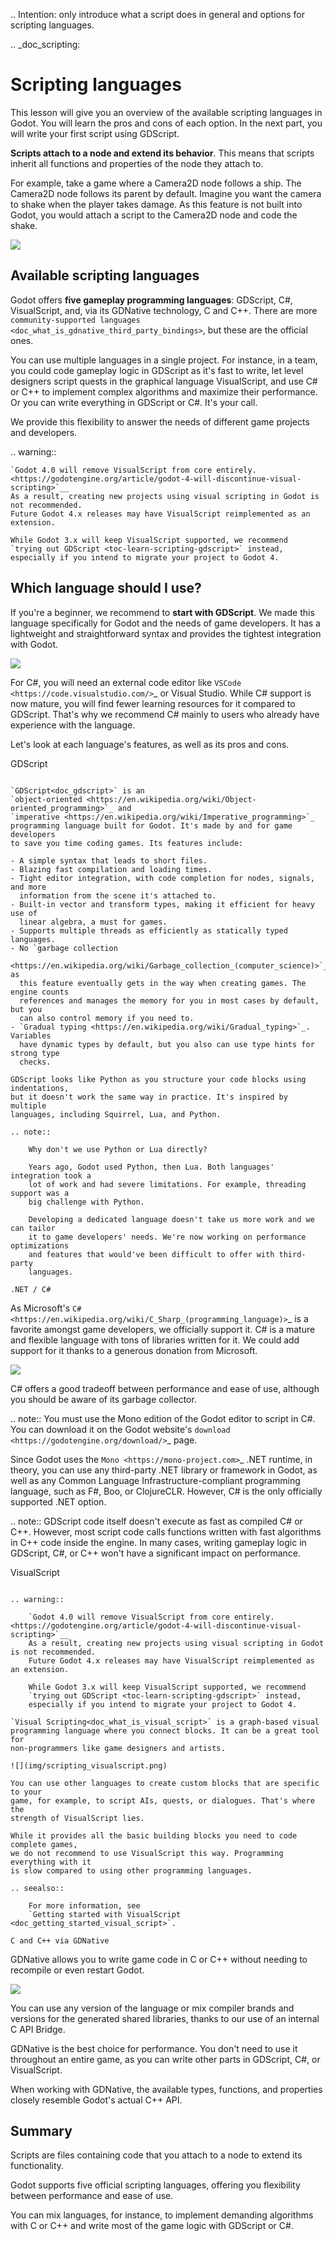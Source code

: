 .. Intention: only introduce what a script does in general and options for
   scripting languages.

.. _doc_scripting:

Scripting languages
===================

This lesson will give you an overview of the available scripting languages in
Godot. You will learn the pros and cons of each option. In the next part, you
will write your first script using GDScript.

**Scripts attach to a node and extend its behavior**. This means that scripts
inherit all functions and properties of the node they attach to.

For example, take a game where a Camera2D node follows a ship. The Camera2D node
follows its parent by default. Imagine you want the camera to shake when the player
takes damage. As this feature is not built into Godot, you would attach a script
to the Camera2D node and code the shake.

![](img/scripting_camera_shake.gif)

Available scripting languages
-----------------------------

Godot offers **five gameplay programming languages**: GDScript, C#,
VisualScript, and, via its GDNative technology, C and C++. There are more
`community-supported languages <doc_what_is_gdnative_third_party_bindings>`,
but these are the official ones.

You can use multiple languages in a single project. For instance, in a team, you
could code gameplay logic in GDScript as it's fast to write, let level designers
script quests in the graphical language VisualScript, and use C# or C++ to
implement complex algorithms and maximize their performance. Or you can write
everything in GDScript or C#. It's your call.

We provide this flexibility to answer the needs of different game projects and
developers.

.. warning::

    `Godot 4.0 will remove VisualScript from core entirely. <https://godotengine.org/article/godot-4-will-discontinue-visual-scripting>`__
    As a result, creating new projects using visual scripting in Godot is not recommended.
    Future Godot 4.x releases may have VisualScript reimplemented as an extension.

    While Godot 3.x will keep VisualScript supported, we recommend
    `trying out GDScript <toc-learn-scripting-gdscript>` instead,
    especially if you intend to migrate your project to Godot 4.

Which language should I use?
----------------------------

If you're a beginner, we recommend to **start with GDScript**. We made this
language specifically for Godot and the needs of game developers. It has a
lightweight and straightforward syntax and provides the tightest integration
with Godot.

![](img/scripting_gdscript.png)

For C#, you will need an external code editor like
`VSCode <https://code.visualstudio.com/>`_ or Visual Studio. While C# support is
now mature, you will find fewer learning resources for it compared to
GDScript. That's why we recommend C# mainly to users who already have experience
with the language.

Let's look at each language's features, as well as its pros and cons.

GDScript
~~~~~~~~

`GDScript<doc_gdscript>` is an
`object-oriented <https://en.wikipedia.org/wiki/Object-oriented_programming>`_ and
`imperative <https://en.wikipedia.org/wiki/Imperative_programming>`_
programming language built for Godot. It's made by and for game developers
to save you time coding games. Its features include:

- A simple syntax that leads to short files.
- Blazing fast compilation and loading times.
- Tight editor integration, with code completion for nodes, signals, and more
  information from the scene it's attached to.
- Built-in vector and transform types, making it efficient for heavy use of
  linear algebra, a must for games.
- Supports multiple threads as efficiently as statically typed languages.
- No `garbage collection
  <https://en.wikipedia.org/wiki/Garbage_collection_(computer_science)>`_, as
  this feature eventually gets in the way when creating games. The engine counts
  references and manages the memory for you in most cases by default, but you
  can also control memory if you need to.
- `Gradual typing <https://en.wikipedia.org/wiki/Gradual_typing>`_. Variables
  have dynamic types by default, but you also can use type hints for strong type
  checks.

GDScript looks like Python as you structure your code blocks using indentations,
but it doesn't work the same way in practice. It's inspired by multiple
languages, including Squirrel, Lua, and Python.

.. note::

    Why don't we use Python or Lua directly?

    Years ago, Godot used Python, then Lua. Both languages' integration took a
    lot of work and had severe limitations. For example, threading support was a
    big challenge with Python.

    Developing a dedicated language doesn't take us more work and we can tailor
    it to game developers' needs. We're now working on performance optimizations
    and features that would've been difficult to offer with third-party
    languages.

.NET / C#
~~~~~~~~~

As Microsoft's `C#
<https://en.wikipedia.org/wiki/C_Sharp_(programming_language)>`_ is a favorite
amongst game developers, we officially support it. C# is a mature and flexible
language with tons of libraries written for it. We could add support for it
thanks to a generous donation from Microsoft.

![](img/scripting_csharp.png)

C# offers a good tradeoff between performance and ease of use, although you
should be aware of its garbage collector.

.. note:: You must use the Mono edition of the Godot editor to script in C#. You
          can download it on the Godot website's `download
          <https://godotengine.org/download/>`_ page.

Since Godot uses the `Mono <https://mono-project.com>`_ .NET runtime, in theory,
you can use any third-party .NET library or framework in Godot, as well as any
Common Language Infrastructure-compliant programming language, such as F#, Boo,
or ClojureCLR. However, C# is the only officially supported .NET option.

.. note:: GDScript code itself doesn't execute as fast as compiled C# or C++.
          However, most script code calls functions written with fast algorithms
          in C++ code inside the engine. In many cases, writing gameplay logic
          in GDScript, C#, or C++ won't have a significant impact on
          performance.

VisualScript
~~~~~~~~~~~~

.. warning::

    `Godot 4.0 will remove VisualScript from core entirely. <https://godotengine.org/article/godot-4-will-discontinue-visual-scripting>`__
    As a result, creating new projects using visual scripting in Godot is not recommended.
    Future Godot 4.x releases may have VisualScript reimplemented as an extension.

    While Godot 3.x will keep VisualScript supported, we recommend
    `trying out GDScript <toc-learn-scripting-gdscript>` instead,
    especially if you intend to migrate your project to Godot 4.

`Visual Scripting<doc_what_is_visual_script>` is a graph-based visual
programming language where you connect blocks. It can be a great tool for
non-programmers like game designers and artists.

![](img/scripting_visualscript.png)

You can use other languages to create custom blocks that are specific to your
game, for example, to script AIs, quests, or dialogues. That's where the
strength of VisualScript lies.

While it provides all the basic building blocks you need to code complete games,
we do not recommend to use VisualScript this way. Programming everything with it
is slow compared to using other programming languages.

.. seealso::

    For more information, see
    `Getting started with VisualScript <doc_getting_started_visual_script>`.

C and C++ via GDNative
~~~~~~~~~~~~~~~~~~~~~~

GDNative allows you to write game code in C or C++ without needing to recompile
or even restart Godot.

![](img/scripting_cpp.png)

You can use any version of the language or mix compiler brands and versions for
the generated shared libraries, thanks to our use of an internal C API Bridge.

GDNative is the best choice for performance. You don't need to use it
throughout an entire game, as you can write other parts in GDScript, C#, or
VisualScript.

When working with GDNative, the available types, functions, and properties
closely resemble Godot's actual C++ API.

Summary
-------

Scripts are files containing code that you attach to a node to extend its
functionality.

Godot supports five official scripting languages, offering you flexibility
between performance and ease of use.

You can mix languages, for instance, to implement demanding algorithms with C or
C++ and write most of the game logic with GDScript or C#.

